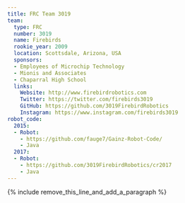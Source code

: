 ```yaml
---
title: FRC Team 3019
team:
  type: FRC
  number: 3019
  name: Firebirds
  rookie_year: 2009
  location: Scottsdale, Arizona, USA
  sponsors:
  - Employees of Microchip Technology
  - Mionis and Associates
  - Chaparral High School
  links:
    Website: http://www.firebirdrobotics.com
    Twitter: https://twitter.com/firebirds3019
    GitHub: https://github.com/3019FirebirdRobotics
    Instagram: https://www.instagram.com/firebirds3019
robot_code:
  2015:
  - Robot:
    - https://github.com/fauge7/Gainz-Robot-Code/
    - Java
  2017:
  - Robot:
    - https://github.com/3019FirebirdRobotics/cr2017
    - Java
---
```


{% include remove_this_line_and_add_a_paragraph %}